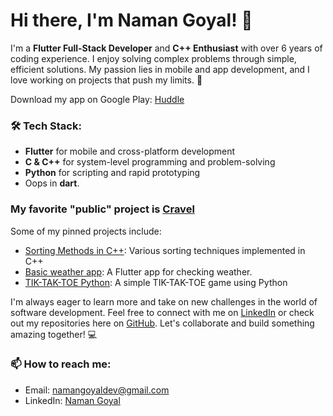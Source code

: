 # Hi there, I'm Naman Goyal! 👋

I'm a **Flutter Full-Stack Developer** and **C++ Enthusiast** with over 6 years of coding experience. I enjoy solving complex problems through simple, efficient solutions. My passion lies in mobile and app development, and I love working on projects that push my limits. 🚀

Download my app on Google Play: [Huddle](https://play.google.com/store/apps/details?id=com.namangoyaldev.huddle)

### 🛠️ Tech Stack:
- **Flutter** for mobile and cross-platform development
- **C & C++** for system-level programming and problem-solving
- **Python** for scripting and rapid prototyping
- Oops in **dart**.

### My favorite "public" project is [Cravel](https://github.com/NamanGoyalK/CRAVEL-Overhauled.git)

Some of my pinned projects include:
- [Sorting Methods in C++](https://github.com/NamanGoyalK/Sorting-Methods-In-C-): Various sorting techniques implemented in C++
- [Basic weather app](https://github.com/NamanGoyalK/Weather-Basic): A Flutter app for checking weather.
- [TIK-TAK-TOE Python](https://github.com/NamanGoyalK/TIK-TAK-TOE-Python): A simple TIK-TAK-TOE game using Python

I'm always eager to learn more and take on new challenges in the world of software development. Feel free to connect with me on [LinkedIn](https://www.linkedin.com/in/naman-goyal-dev) or check out my repositories here on [GitHub](https://github.com/NamanGoyalK). Let's collaborate and build something amazing together! 💻

### 📫 How to reach me:
- Email: namangoyaldev@gmail.com
- LinkedIn: [Naman Goyal](https://www.linkedin.com/in/naman-goyal-dev)
